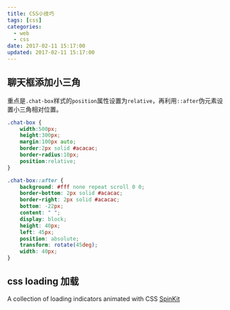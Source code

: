 ```yaml
---
title: CSS小技巧
tags: [css]
categories:
  - web
  - css
date: 2017-02-11 15:17:00
updated: 2017-02-11 15:17:00
---
```

## 聊天框添加小三角
重点是`.chat-box`样式的`position`属性设置为`relative`，再利用`::after`伪元素设置小三角相对位置。
```css
.chat-box {
    width:500px;
    height:300px;
    margin:100px auto;
    border:2px solid #acacac;
    border-radius:10px;
    position:relative;
}

.chat-box::after {
    background: #fff none repeat scroll 0 0;
    border-bottom: 2px solid #acacac;
    border-right: 2px solid #acacac;
    bottom: -22px;
    content: " ";
    display: block;
    height: 40px;
    left: 45px;
    position: absolute;
    transform: rotate(45deg);
    width: 40px;
}
```

## css loading 加载
A collection of loading indicators animated with CSS
[SpinKit](https://github.com/tobiasahlin/SpinKit)
